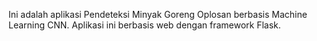 Ini adalah aplikasi Pendeteksi Minyak Goreng Oplosan berbasis Machine Learning CNN. Aplikasi ini berbasis web dengan framework Flask.
